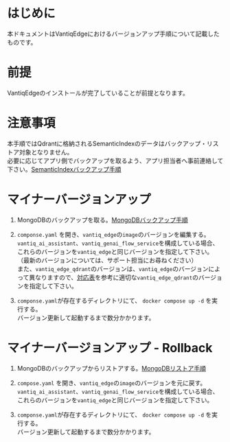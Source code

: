 # はじめに

本ドキュメントはVantiqEdgeにおけるバージョンアップ手順について記載したものです。

# 前提

VantiqEdgeのインストールが完了していることが前提となります。

# 注意事項
本手順ではQdrantに格納されるSemanticIndexのデータはバックアップ・リストア対象となりません。  
必要に応じてアプリ側でバックアップを取るよう、アプリ担当者へ事前連絡して下さい。[SemanticIndexバックアップ手順](tips_vantiq_edge.md#semanticindexqdrant-collectionをバックアップリストアしたい)

# マイナーバージョンアップ

1. MongoDBのバックアップを取る。[MongoDBバックアップ手順](tips_vantiq_edge.md#mongodbをバックアップリストアしたい)  

2. `componse.yaml` を開き、`vantiq_edge`の`image`のバージョンを編集する。  
`vantiq_ai_assistant`、`vantiq_genai_flow_service`を構成している場合、これらのバージョンを`vantiq_edge`と同じバージョンを指定して下さい。  
（最新のバージョンについては、サポート担当にお尋ねください）  
また、`vantiq_edge_qdrant`のバージョンは、`vantiq_edge`のバージョンによって異なりますので、[対応表](setup_vantiq_edge_r137_w_LLM.md#セットアップ手順)を参考に適切な`vantiq_edge_qdrant`のバージョンを指定して下さい。

3. `componse.yaml`が存在するディレクトリにて、 `docker compose up -d` を実行する。  
バージョン更新して起動するまで数分かかります。

# マイナーバージョンアップ - Rollback

1. MongoDBのバックアップからリストアする。[MongoDBリストア手順](tips_vantiq_edge.md#mongodbをバックアップリストアしたい)  

2. `compose.yaml` を開き、`vantiq_edge`の`image`のバージョンを元に戻す。  
`vantiq_ai_assistant`、`vantiq_genai_flow_service`を構成している場合、これらのバージョンを`vantiq_edge`と同じバージョンを指定して下さい。  

3. `componse.yaml`が存在するディレクトリにて、 `docker compose up -d` を実行する。  
バージョン更新して起動するまで数分かかります。